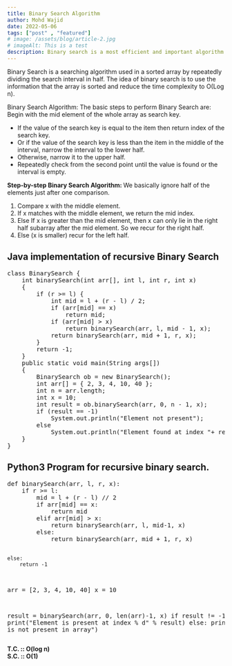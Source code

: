 ```yaml
---
title: Binary Search Algorithm
author: Mohd Wajid
date: 2022-05-06
tags: ["post" , "featured"]
# image: /assets/blog/article-2.jpg
# imageAlt: This is a test
description: Binary search is a most efficient and important algorithm which searches for the target element in a limited space in a sorted workspace, but either in strictly increasing or strictly decreasing workspace only, using Decease and conquer Algo.
---
```

<p>
Binary Search is a searching algorithm used in a sorted array by repeatedly dividing the search interval in half. The idea of binary search is to use the information that the array is sorted and reduce the time complexity to O(Log n). 
</p>

<p>
Binary Search Algorithm: The basic steps to perform Binary Search are: <br/>
Begin with the mid element of the whole array as search key. <br/>
<ul> 
<li> If the value of the search key is equal to the item then return index of the search key.</li>
<li>Or if the value of the search key is less than the item in the middle of the interval, narrow the interval to the lower half.</li>
<li>Otherwise, narrow it to the upper half.</li>
<li>Repeatedly check from the second point until the value is found or the interval is empty.</li>
</ul>
</p>
<p>
    <strong>Step-by-step Binary Search Algorithm: </strong>We basically ignore half of the elements just after one comparison. <br/>
    <ol>
        <li>Compare x with the middle element.</li>
        <li>If x matches with the middle element, we return the mid index.</li>
        <li>Else If x is greater than the mid element, then x can only lie in the right half subarray after the mid element. So we recur for the right half.</li>
        <li>Else (x is smaller) recur for the left half.</li>
    </ol>
</p>
<h2>Java implementation of recursive Binary Search</h2>
<p>

<div class="table-container">
<pre class="inner-table-container">
class BinarySearch {
	int binarySearch(int arr[], int l, int r, int x)
	{
		if (r >= l) {
			int mid = l + (r - l) / 2;
			if (arr[mid] == x)
				return mid;
			if (arr[mid] > x)
				return binarySearch(arr, l, mid - 1, x);
			return binarySearch(arr, mid + 1, r, x);
		}
		return -1;
	}
	public static void main(String args[])
	{
		BinarySearch ob = new BinarySearch();
		int arr[] = { 2, 3, 4, 10, 40 };
		int n = arr.length;
		int x = 10;
		int result = ob.binarySearch(arr, 0, n - 1, x);
		if (result == -1)
			System.out.println("Element not present");
		else
			System.out.println("Element found at index "+ result);
	}
}
</pre>
</div>


</p>

<h2> Python3 Program for recursive binary search.</h2>

<div class="table-container">
<pre class="inner-table-container">
def binarySearch(arr, l, r, x):
	if r >= l:
		mid = l + (r - l) // 2
		if arr[mid] == x:
			return mid
		elif arr[mid] > x:
			return binarySearch(arr, l, mid-1, x)
		else:
			return binarySearch(arr, mid + 1, r, x)

	else:
		return -1
arr = [2, 3, 4, 10, 40]
x = 10

result = binarySearch(arr, 0, len(arr)-1, x)
if result != -1:
	print("Element is present at index % d" % result)
else:
	print("Element is not present in array")
</pre>
</div>

<p>
<strong>
T.C. :: O(log n) <br/>
S.C. :: O(1)
</strong>
</p>
